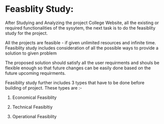 # Feasblity Study:

After Studying and Analyzing the project College Website, all the existing or required functionalities of the sysytem, the next task is to do the feasiblity study for the project.

All the projects are feasible - if given unlimited resources and infinite time.                                                      Feasiblity study includes consideration of all the possible ways to provide a solution to given problem 

The proposed solution should satisfy all the user requirments and shouls be flexible enough so that future changes can be easily done based on the future upcoming requirments.

Feasiblity study further includes 3 types that have to be done before building of project. These types are :-

1. Economical Feasiblity

2. Technical Feasibltiy

3. Operational Feasiblity
